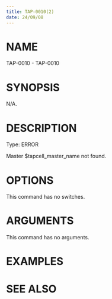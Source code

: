 ```yaml
---
title: TAP-0010(2)
date: 24/09/08
---
```


# NAME

TAP-0010 - TAP-0010

# SYNOPSIS

N/A.

# DESCRIPTION

Type: ERROR

Master $tapcell_master_name not found.

# OPTIONS

This command has no switches.

# ARGUMENTS

This command has no arguments.

# EXAMPLES

# SEE ALSO
